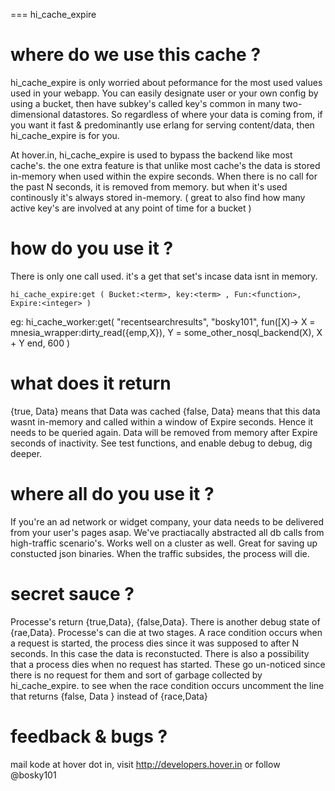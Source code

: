 === hi_cache_expire
# where do we use this cache ?
hi_cache_expire is only worried about peformance for the most used values used in your webapp. You can easily designate user or your own config by using a bucket, then have subkey's called key's common in many two-dimensional datastores. So regardless of where your data is coming from, if you want it fast & predominantly use erlang for serving content/data, then hi_cache_expire is for you.

At hover.in, hi_cache_expire is used to bypass the backend like most cache's. the one extra feature is that unlike most cache's the data is stored in-memory when used within the expire seconds. When there is no call for the past N seconds, it is removed from memory. but when it's used continously it's always stored in-memory. ( great to also find how many active key's are involved at any point of time for a bucket )

# how do you use it ?
  There is only one call used. it's a get that set's incase data isnt in memory.

	hi_cache_expire:get ( Bucket:<term>, key:<term> , Fun:<function>, Expire:<integer> )
  
  eg: 
	hi_cache_worker:get(
	"recentsearchresults",
 	"bosky101", 
	fun([X)-> 
		X = mnesia_wrapper:dirty_read({emp,X}), 
		Y = some_other_nosql_backend(X),
		X + Y
	 end,
	600
	)

# what does it return
{true, Data} means that Data was cached
{false, Data} means that this data wasnt in-memory and called within a window of Expire seconds. Hence it needs to be queried again. Data will be removed from memory after Expire seconds of inactivity. See test functions, and enable debug to debug, dig deeper.

# where all do you use it ?
If you're an ad network or widget company, your data needs to be delivered from your user's pages asap. We've practiacally abstracted all db calls from high-traffic scenario's. Works well on a cluster as well. Great for saving up constucted json binaries. When the traffic subsides, the process will die.

# secret sauce ?
Processe's return {true,Data}, {false,Data}. There is another debug state of {rae,Data}. Processe's can die at two stages. A race condition occurs when a request is started, the process dies since it was supposed to after N seconds. In this case the data is reconstucted. There is also a possibility that a process dies when no request has started. These go un-noticed since there is no request for them and sort of garbage collected by hi_cache_expire. to see when the race condition occurs uncomment the line that returns {false, Data } instead of {race,Data}

# feedback & bugs ?
mail kode at hover dot in, visit http://developers.hover.in or follow @bosky101
